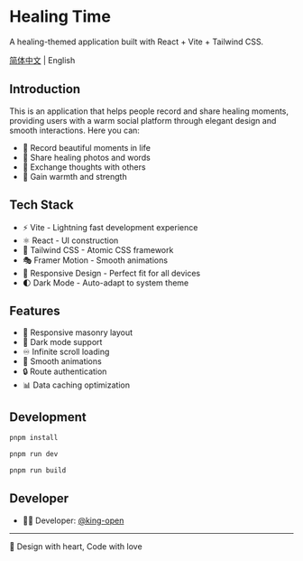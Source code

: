 # Healing Time

A healing-themed application built with React + Vite + Tailwind CSS.

[简体中文](./README.md) | English

## Introduction

This is an application that helps people record and share healing moments, providing users with a warm social platform through elegant design and smooth interactions. Here you can:

- 📝 Record beautiful moments in life
- 🌅 Share healing photos and words
- 💭 Exchange thoughts with others
- 🌈 Gain warmth and strength

## Tech Stack

- ⚡️ Vite - Lightning fast development experience
- ⚛️ React - UI construction
- 🎨 Tailwind CSS - Atomic CSS framework
- 🎭 Framer Motion - Smooth animations
- 📱 Responsive Design - Perfect fit for all devices
- 🌓 Dark Mode - Auto-adapt to system theme

## Features

- 📱 Responsive masonry layout
- 🌙 Dark mode support
- ♾️ Infinite scroll loading
- 💫 Smooth animations
- 🔒 Route authentication
- 📊 Data caching optimization

## Development 

```bash
pnpm install

pnpm run dev

pnpm run build 
```


## Developer

- 🧑‍💻 Developer: [@king-open](https://github.com/king-open)


---

🎨 Design with heart, Code with love
